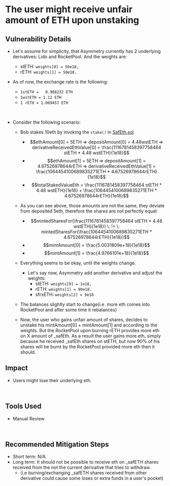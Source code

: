 # The user might receive unfair amount of ETH upon unstaking 


## Vulnerability Details
* Let's assume for simplicity, that Asymmetry currently has 2 underlying derivatives: Lido and RocketPool. And the weights are:
  * stETH: `weights[0] = 50e18,`
  * rETH: `weights[1] = 50e18.`
  
* As of now, the exchange rate is the following:
  * `1stETH = 	0.988232 ETH`
  * `1wstETH = 1.12 ETH`
  * `1 rETH = 1.069457 ETH`
  
</br>

* Consider the following scenario: 
  * Bob stakes 10eth by invoking the `stake()` in [SafEth.sol](https://github.com/code-423n4/2023-03-asymmetry/blob/main/contracts/SafEth/SafEth.sol)
    * $$ethAmount[0] = 5ETH => depositAmount[0] = 4.48wstETH => derivativeReceivedEthValue[0] = \frac{1116781458397758464 stETH * 4.48 wstETH}{1e18}$$
    * $$ethAmount[1] = 5ETH => depositAmount[1] = 4.67526978644rETH => derivativeReceivedEthValue[1] = \frac{1064454100689835271ETH * 4.67526978644rETH}{1e18}$$
    * $$totalStakedValueEth = \frac{1116781458397758464 stETH * 4.48 wstETH}{1e18} + \frac{1064454100689835271ETH * 4.67526978644rETH}{1e18}$$

  * As you can see above, those amounts are not the same, they deviate from deposited 5eth, therefore the shares are not perfectly equal: 
    * $$mintedSharesFor(\frac{1116781458397758464 stETH * 4.48 wstETH}{1e18}) \: != \: mintedSharesFor(\frac{1064454100689835271ETH * 4.67526978644rETH}{1e18})$$
    * $$mintAmount[0] = \frac{5.0031809e+18}{1e18}$$
    * $$mintAmount[1] = \frac{4.9766101e+18}{1e18}$$
    

  * Everything seems to be okay, until the weights change. 
    * Let's say now, Asymmetry add another derivative and adjust the weights:
      * stETH: `weights[0] = 1e18,`
      * rETH: `weights[1] = 90e18.`
      * sfrxETH: `weights[2] = 9e18`
  * The balances slightly start to change(i.e. more eth comes into RocketPool and after some time it rebalances)
  * Now, the user who gains unfair amount of shares, decides to unstake his mintAmount[0] + mintAmount[1] and according to the weights. But the RocketPool upon burning rETH provides more eth on X amount of _safEth. As a result the user gains more eth, simply because he received _safEth shares on stETH, but now 90% of his shares will be burnt by the RocketPool provided more eth then it should.



## Impact
*  Users might lose their underlying eth.

</br>


## Tools Used
* Manual Review

</br>

## Recommended Mitigation Steps
- Short term: N/A
- Long term: It should not be possible to receive eth on _safETH shares received from the not the current derivative that tries to withdraw. 
  - (i.e burning/exchanging _safETH shares received from other derivative could cause some loses or extra funds in a user's pocket) 
  